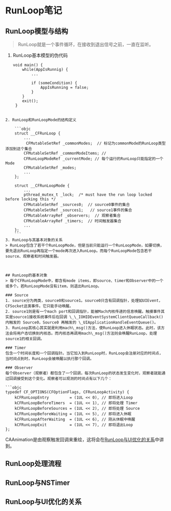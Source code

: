 # RunLoop笔记

## RunLoop模型与结构
> RunLoop就是一个事件循环，在接收到退出信号之前，一直在监听。

1. RunLoop基本模型的伪代码
	
	```objc
	void main() {
	 	while(AppIsRunnig) {
	 		...
	 		
	 		if (someCondition) {
	 			AppIsRunning = false;
	 		}
	 	}
	 	exit();
	 }
```

2. RunLoop和RunLoopMode的结构定义
	
	```objc
	struct __CFRunLoop {
	    ...
	   	 CFMutableSetRef _commonModes;  // 标记为commonMode的RunLoop类型添加到这个集合
	    CFMutableSetRef _commonModeItems; // 
	    CFRunLoopModeRef _currentMode; // 每个运行的RunLoop只能指定的一个Mode
	    CFMutableSetRef _modes;
	    ...
	};
	
	struct __CFRunLoopMode {
		...
	    pthread_mutex_t _lock;	/* must have the run loop locked before locking this */
	    CFMutableSetRef _sources0;	// source0事件的集合
	    CFMutableSetRef _sources1;   // source1事件的集合
	    CFMutableArrayRef _observers;  // 观察者集合
	    CFMutableArrayRef _timers;	// 时间触发器集合
	    ...
	};
	```
3. RunLoop与其基本对象的关系
> RunLoop包含了若干个RunLoopMode，但是当前只能运行一个RunLoopMode，如要切换，要先退出RunLoop再指定一个mode再次进入RunLoop。而每个RunLoopMode包含若干source、观察者和时间触发器。



## RunLoop的基本对象
> 每个CFRunLoopMode中，都含有mode items，即source、timer和Observer中的一个或多个。若RunLoopMode没有item，则退出RunLoop。

### Source
1. source分为两类，source0和source1。source0只含有回调指针，处理如UIEvent，CFSocket这类事件。它只能手动唤醒。
2. source1则是有一个mach port和回调指针，能被Mach内核传递的信息唤醒。触摸事件其实是source1接收系统事件后在回调 \_\_IOHIDEventSystemClientQueueCallback() 内触发的 Source0，Source0 再触发的 \_UIApplicationHandleEventQueue()。
3. RunLoop其核心其实就是利用mach\_msg()方法，使RunLoop进入休眠状态。此时，该方法会将用户态切换到内核态。而内核态再调用mach\_msg()方法则会唤醒RunLoop，处理source1的相关回调。

### Timer
包含一个时间长度和一个回调指针。当它加入到RunLoop时，RunLoop会注册对应的时间点，当时间点到时，RunLoop会被唤醒以执行那个回调。

### Observer
每个Observer（观察者）都包含了一个回调，每次RunLoop的状态发生变化时，观察者就能通过回调接受到这个变化。观察者可以观测的时间点有以下几个：

```objc
typedef CF_OPTIONS(CFOptionFlags, CFRunLoopActivity) {
    kCFRunLoopEntry         = (1UL << 0), // 即将进入Loop
    kCFRunLoopBeforeTimers  = (1UL << 1), // 即将处理 Timer
    kCFRunLoopBeforeSources = (1UL << 2), // 即将处理 Source
    kCFRunLoopBeforeWaiting = (1UL << 5), // 即将进入休眠
    kCFRunLoopAfterWaiting  = (1UL << 6), // 刚从休眠中唤醒
    kCFRunLoopExit          = (1UL << 7), // 即将退出Loop
};
```
CAAnimation是由观察触发回调来重绘，这将会在[RunLoop与UI优化的关系](#RunLoop与UI优化的关系)中讲到。
## RunLoop处理流程

## RunLoop与NSTimer

## RunLoop与UI优化的关系